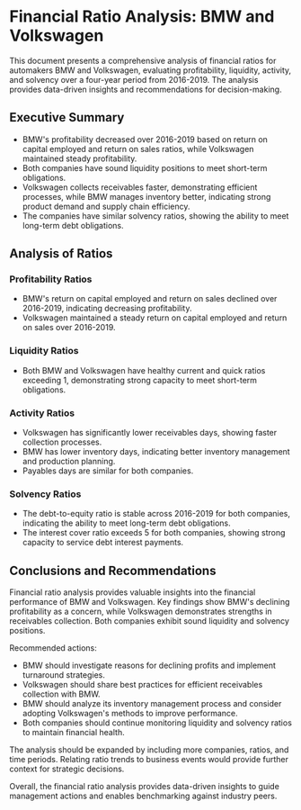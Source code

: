 # Financial Ratio Analysis: BMW and Volkswagen

This document presents a comprehensive analysis of financial ratios for automakers BMW and Volkswagen, evaluating profitability, liquidity, activity, and solvency over a four-year period from 2016-2019. The analysis provides data-driven insights and recommendations for decision-making.

## Executive Summary

- BMW's profitability decreased over 2016-2019 based on return on capital employed and return on sales ratios, while Volkswagen maintained steady profitability.
- Both companies have sound liquidity positions to meet short-term obligations.
- Volkswagen collects receivables faster, demonstrating efficient processes, while BMW manages inventory better, indicating strong product demand and supply chain efficiency.
- The companies have similar solvency ratios, showing the ability to meet long-term debt obligations.

## Analysis of Ratios

### Profitability Ratios
- BMW's return on capital employed and return on sales declined over 2016-2019, indicating decreasing profitability.
- Volkswagen maintained a steady return on capital employed and return on sales over 2016-2019.

### Liquidity Ratios
- Both BMW and Volkswagen have healthy current and quick ratios exceeding 1, demonstrating strong capacity to meet short-term obligations.

### Activity Ratios
- Volkswagen has significantly lower receivables days, showing faster collection processes.
- BMW has lower inventory days, indicating better inventory management and production planning.
- Payables days are similar for both companies.

### Solvency Ratios
- The debt-to-equity ratio is stable across 2016-2019 for both companies, indicating the ability to meet long-term debt obligations.
- The interest cover ratio exceeds 5 for both companies, showing strong capacity to service debt interest payments.

## Conclusions and Recommendations

Financial ratio analysis provides valuable insights into the financial performance of BMW and Volkswagen. Key findings show BMW's declining profitability as a concern, while Volkswagen demonstrates strengths in receivables collection. Both companies exhibit sound liquidity and solvency positions.

Recommended actions:

- BMW should investigate reasons for declining profits and implement turnaround strategies.
- Volkswagen should share best practices for efficient receivables collection with BMW.
- BMW should analyze its inventory management process and consider adopting Volkswagen's methods to improve performance.
- Both companies should continue monitoring liquidity and solvency ratios to maintain financial health.

The analysis should be expanded by including more companies, ratios, and time periods. Relating ratio trends to business events would provide further context for strategic decisions.

Overall, the financial ratio analysis provides data-driven insights to guide management actions and enables benchmarking against industry peers.
